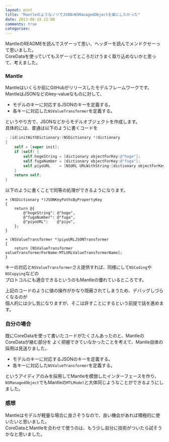 ```yaml
---
layout: post
title: "MantleのようなノリでJSON>NSManagedObjectを楽にしたかった"
date: 2013-06-19 21:00
comments: true
categories: 
---
```


MantleのREADMEを読んでスゲーって思い、ヘッダーを読んでメンドクセーって思いました。  
CoreDataを使っていてもスゲーってところだけうまく取り込めないかと思って、考えました。

### Mantle

Mantleはいくらか前にGitHubがリリースしたモデルフレームワークです。  
MantleはJSONなどのkey-valueなものに対して、

- モデルのキーに対応するJSONのキーを定義する。
- 各キーに対応した`NSValueTransformer`を定義する。

というやり方で、JSONなどからモデルオブジェクトを作成します。  
具体的には、普通は以下のように書くコードを

```objectivec
- (id)initWithDictionary:(NSDictionary *)dictionary
{
    self = [super init];
    if (self) {
        self.hogeString = [dictionary objectForKey:@"hoge"];
        self.fugaNumber = [dictionary objectForKey:@"fuga"];
        self.piyoURL    = [NSURL URLWithString:[dictionary objectForKey:@"piyo"]];
    }
    return self;
}
```

以下のように書くことで同等の処理ができるようになります。

```
+ (NSDictionary *)JSONKeyPathsByPropertyKey
{
    return @{
        @"hogeString": @"hoge",
        @"fugaNumber": @"fuga",
        @"piyoURL":    @"piyo",
    };
}

+ (NSValueTransformer *)piyoURLJSONTransformer
{
    return [NSValueTransformer valueTransformerForName:MTLURLValueTransformerName];
}
```

キーの対応と`NSValueTransformer`さえ提供すれば、同様にして`NSCoding`や`NSCopying`などの  
プロトコルにも適合できるというのもMantleの優れているところです。　

上記のコードのように値の操作がかなり隠蔽されてしまうため、デバッグしづらくなるのが  
個人的には少し気になりますが、そこは許すことにするという前提で話を進めます。


### 自分の場合

既にCoreDataを使って書いたコードがたくさんあったのと、MantleのCoreDataが絡む部分を
よく把握できていなかったことを考えて、Mantle自体の採用は見送りました。

- モデルのキーに対応するJSONのキーを定義する。
- 各キーに対応した`NSValueTransformer`を定義する。

というアイディアのみを採用してMantleを模倣したインターフェースを作り、  
`NSManagedObject`でもMantleの`MTLModel`と大体同じようなことができるようにしました。


### 感想

Mantleはモデルが軽量な場合に良さそうなので、良い機会があれば積極的に使いたいと思いました。  
CoreDataとMantleを合わせて使うのは、もう少し自分に技術がついたら試そうかなと思いました。

